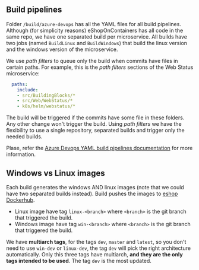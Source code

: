 
## Build pipelines

Folder `/build/azure-devops` has all the YAML files for all build pipelines. Although (for simplicity reasons) eShopOnContainers has all code in the same repo, we have one separated build per microservice. All builds have two jobs (named `BuildLinux` and `BuildWindows`) that build the linux version and the windows version of the microservice.

We use _path filters_ to queue only the build when commits have files in certain paths. For example, this is the _path filters_ sections of the Web Status microservice:

```yaml
  paths:
    include:
    - src/BuildingBlocks/*
    - src/Web/WebStatus/*
    - k8s/helm/webstatus/* 
```

The build will be triggered if the commits have some file in these folders. Any other change won't trigger the build. Using _path filters_ we have the flexibility to use a single repository, separated builds and trigger only the needed builds.

Plase, refer the [Azure Devops YAML build pipelines documentation](https://docs.microsoft.com/en-us/azure/devops/pipelines/yaml-schema?view=azure-devops&tabs=schema) for more information.

## Windows vs Linux images

Each build generates the windows AND linux images (note that we could have two separated builds instead). Build pushes the images to [eshop Dockerhub](https://hub.docker.com/u/eshop/).

* Linux image have tag `linux-<branch>` where `<branch>` is the git branch that triggered the build.
* Windows image have tag `win-<branch>` where `<branch>` is the git branch that triggered the build.

We have **multiarch tags**, for the tags `dev`, `master` and `latest`, so you don't need to use `win-dev` or `linux-dev`, the tag `dev` will pick the right architecture automatically. Only this three tags have multiarch, **and they are the only tags intended to be used**. The tag `dev` is the most updated.

